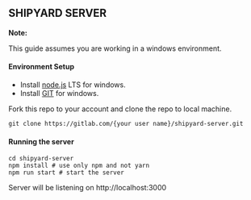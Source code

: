 ## SHIPYARD SERVER

**Note:**

This guide assumes you are working in a windows environment.

#### **Environment Setup**

* Install [node.js](https://nodejs.org/en/) LTS for windows.
* Install [GIT](https://git-scm.com/download/win) for windows.

Fork this repo to your account and clone the repo to local machine.

`git clone https://gitlab.com/{your user name}/shipyard-server.git`

#### **Running the server**

```shell
cd shipyard-server
npm install # use only npm and not yarn
npm run start # start the server
```

Server will be listening on http://localhost:3000